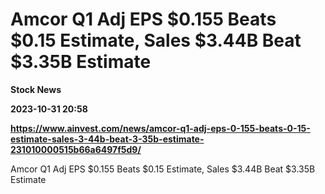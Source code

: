 # Amcor Q1 Adj EPS $0.155 Beats $0.15 Estimate, Sales $3.44B Beat $3.35B Estimate
**Stock News**

**2023-10-31 20:58**

**https://www.ainvest.com/news/amcor-q1-adj-eps-0-155-beats-0-15-estimate-sales-3-44b-beat-3-35b-estimate-231010000515b66a6497f5d9/**

Amcor Q1 Adj EPS $0.155 Beats $0.15 Estimate, Sales $3.44B Beat $3.35B Estimate